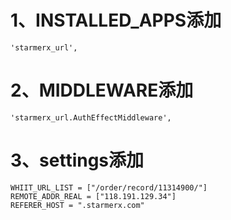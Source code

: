 # 1、INSTALLED_APPS添加
    'starmerx_url',
# 2、MIDDLEWARE添加
    'starmerx_url.AuthEffectMiddleware',
# 3、settings添加
    WHIIT_URL_LIST = ["/order/record/11314900/"]
    REMOTE_ADDR_REAL = ["118.191.129.34"]
    REFERER_HOST = ".starmerx.com"